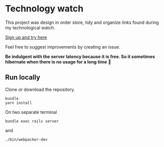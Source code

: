 # Technology watch

This project was design in order store, tidy and organize links found during my technological watch.

[Sign up and try here](https://technology-watch.herokuapp.com/)


Feel free to suggest improvements by creating an issue.


**Be indulgent with the server latency because it is free. So it sometimes hibernate when there is no usage for a long time** 🙂

## Run locally

Clone or download the repository.

```
bundle
yarn install
```
On two separate terminal

```
bundle exec rails server
```
and

```
./bin/webpacker-dev
```
